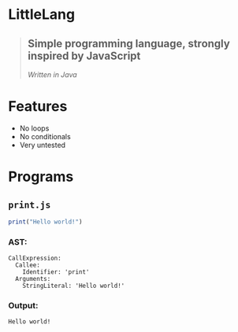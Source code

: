 # **LittleLang**
> ## **Simple programming language, strongly inspired by JavaScript**
>
> *Written in Java*
# Features
 - No loops
 - No conditionals
 - Very untested

# Programs
## __`print.js`__
```js
print("Hello world!")
```
### AST:
```
CallExpression:
  Callee:
    Identifier: 'print'
  Arguments:
    StringLiteral: 'Hello world!'
```
### Output:
```
Hello world!
```
